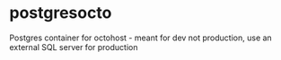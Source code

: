 # postgresocto
Postgres container for octohost - meant for dev not production, use an external SQL server for production
